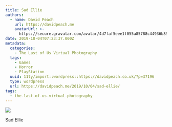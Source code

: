 ```yaml
---
title: Sad Ellie
authors:
  - name: David Peach
    url: https://davidpeach.me
    avatarUrl: >-
      https://secure.gravatar.com/avatar/4d7faf5eee1f055a85788c44936b8995eaab6dfb004e7854ec747ccb272e91ee?s=96&d=mm&r=g
date: 2019-10-04T07:23:37.000Z
metadata:
  categories:
    - The Last of Us Virtual Photography
  tags:
    - Games
    - Horror
    - PlayStation
  uuid: 11ty/import::wordpress::https://davidpeach.co.uk/?p=37196
  type: wordpress
  url: https://davidpeach.me/2019/10/04/sad-ellie/
tags:
  - the-last-of-us-virtual-photography
---
```

[![](/assets/Sad-Ellie-scaled-QnSHrQzUcOu8.jpg)](/assets/Sad-Ellie-scaled-QnSHrQzUcOu8.jpg)

Sad Ellie